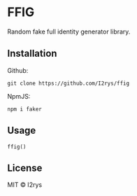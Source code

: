 # FFIG
Random fake full identity generator library.

## Installation
Github:
```
git clone https://github.com/I2rys/ffig
```

NpmJS:
```
npm i faker
```

## Usage
```
ffig()
```

## License
MIT © I2rys